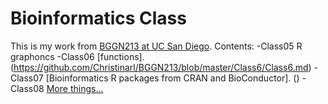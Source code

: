 # Bioinformatics Class
This is my work from [BGGN213 at UC San Diego](https://bioboot.github.io/bggn213_F19/).
Contents:
-Class05 R graphoncs
-Class06 [functions].(https://github.com/Christinarl/BGGN213/blob/master/Class6/Class6.md)
-Class07 [Bioinformatics R packages from CRAN and BioConductor]. ()
-Class08 [More things...]()
